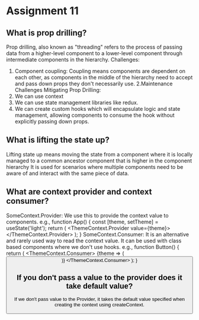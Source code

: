# Assignment 11

## What is prop drilling?
 Prop drilling, also known as "threading" refers to the process of passing data from a higher-level component to a lower-level component through intermediate components in the hierarchy.
 Challenges:
 1. Component coupling: Coupling means components are dependent on each other, as components in the middle of the hierarchy need to accept and pass down props they don't necessarily use. 
 2.Maintenance Challenges
 Mitigating Prop Drilling:
 1. We can use context
 2. We can use state management libraries like redux.
 3. We can create custom hooks which will encapsulate logic and state management, allowing components to consume the hook without explicitly passing down props.

## What is lifting the state up?
 Lifting state up means moving the state from a component where it is locally managed to a common ancestor component that is higher in the component hierarchy
 It is used for scenarios where multiple components need to be aware of and interact with the same piece of data.

## What are context provider and context consumer?
 SomeContext.Provider: We use this to provide the context value to components.
 e.g.,  function App() {
        const [theme, setTheme] = useState('light');
            return (
                <ThemeContext.Provider value={theme}>
                    <Page />
                </ThemeContext.Provider>
            );
        }
 SomeContext.Consumer: It is an alternative and rarely used way to read the context value. It can be used with class based components where we don't use hooks.
 e.g.,  function Button() {
            return (
                <ThemeContext.Consumer>
                    {theme => (
                        <button className={theme} />
                    )}
                </ThemeContext.Consumer>
            );
        }
## If you don't pass a value to the provider does it take default value?
 
If we don't pass value to the Provider, it takes the default value specified when creating the context using createContext.